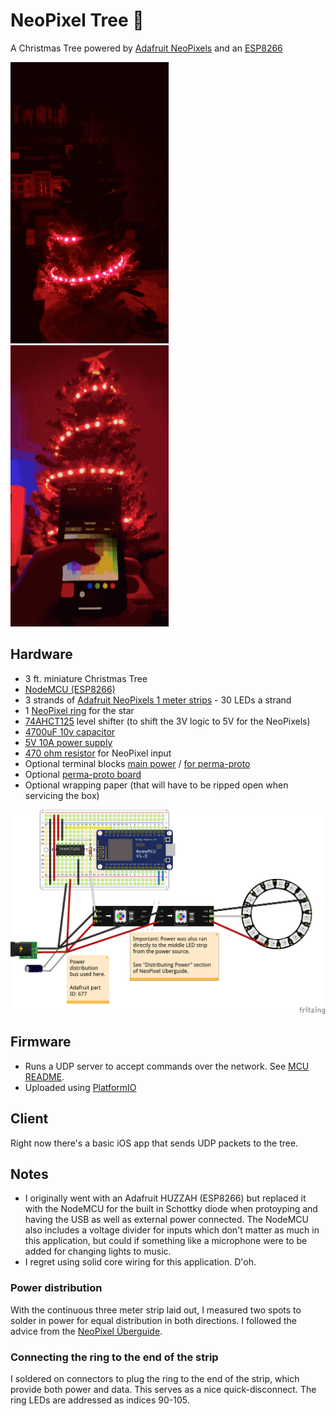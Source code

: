 # NeoPixel Tree 🎄
A Christmas Tree powered by [Adafruit NeoPixels](https://learn.adafruit.com/adafruit-neopixel-uberguide/the-magic-of-neopixels) and an [ESP8266](https://en.wikipedia.org/wiki/ESP8266)


<img height="450px" src="docs/tree.gif" /><img height="450px" src="docs/app.gif" />

## Hardware
* 3 ft. miniature Christmas Tree
* [NodeMCU (ESP8266)](https://www.amazon.com/dp/B010O1G1ES/ref=cm_sw_em_r_mt_dp_U_fFc5DbDY3S39B)
* 3 strands of [Adafruit NeoPixels 1 meter strips](https://www.adafruit.com/product/1460?length=1) - 30 LEDs a strand
* 1 [NeoPixel ring](https://www.adafruit.com/product/1463) for the star
* [74AHCT125](https://www.adafruit.com/product/1787) level shifter (to shift the 3V logic to 5V for the NeoPixels)
* [4700uF 10v capacitor](https://www.adafruit.com/product/1589)
* [5V 10A power supply](https://www.adafruit.com/product/658)
* [470 ohm resistor](https://www.adafruit.com/product/2781) for NeoPixel input
* Optional terminal blocks [main power](https://www.adafruit.com/product/677)  / [for perma-proto](https://www.adafruit.com/product/724)
* Optional [perma-proto board](https://www.adafruit.com/product/1609)
* Optional wrapping paper (that will have to be ripped open when servicing the box)

<img src="docs/fritzing.png" width="600px" />

## Firmware
* Runs a UDP server to accept commands over the network. See [MCU README](/mcu/README.md).
* Uploaded using [PlatformIO](https://platformio.org/)

## Client

Right now there's a basic iOS app that sends UDP packets to the tree.

## Notes
* I originally went with an Adafruit HUZZAH (ESP8266) but replaced it with the NodeMCU for the built in Schottky diode when protoyping and having the USB as well as external power connected. The NodeMCU also includes a voltage divider for inputs which don't matter as much in this application, but could if something like a microphone were to be added for changing lights to music.
* I regret using solid core wiring for this application. D'oh.

### Power distribution

With the continuous three meter strip laid out, I measured two spots to solder in power for equal distribution in both directions. I followed the advice from the [NeoPixel Überguide](https://learn.adafruit.com/adafruit-neopixel-uberguide/powering-neopixels#distributing-power-5-17).

### Connecting the ring to the end of the strip

I soldered on connectors to plug the ring to the end of the strip, which provide both power and data. This serves as a nice quick-disconnect. The ring LEDs are addressed as indices 90-105.
